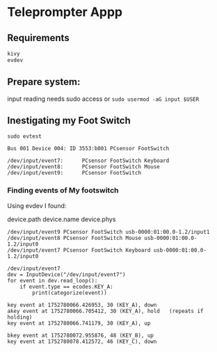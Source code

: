 # Teleprompter Appp

## Requirements

```python
kivy
evdev
```

## Prepare system:
input reading needs sudo access or
`sudo usermod -aG input $USER`

## Inestigating my Foot Switch
`sudo evtest`
```
Bus 001 Device 004: ID 3553:b001 PCsensor FootSwitch

/dev/input/event7:      PCsensor FootSwitch Keyboard
/dev/input/event8:      PCsensor FootSwitch Mouse
/dev/input/event9:      PCsensor FootSwitch
```

### Finding events of My footswitch
Using evdev I found:

device.path    device.name    device.phys
```
/dev/input/event9 PCsensor FootSwitch usb-0000:01:00.0-1.2/input1
/dev/input/event8 PCsensor FootSwitch Mouse usb-0000:01:00.0-1.2/input0
/dev/input/event7 PCsensor FootSwitch Keyboard usb-0000:01:00.0-1.2/input0
```
```
/dev/input/event7
dev = InputDevice("/dev/input/event7")
for event in dev.read_loop():
    if event.type == ecodes.KEY_A:
        print(categorize(event))

key event at 1752780066.426953, 30 (KEY_A), down
akey event at 1752780066.705412, 30 (KEY_A), hold   (repeats if holding)
key event at 1752780066.741179, 30 (KEY_A), up

bkey event at 1752780072.955876, 48 (KEY_B), up
key event at 1752780078.412572, 46 (KEY_C), down
```